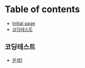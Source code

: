 # Table of contents

* [Initial page](README.md)
* [코딩테스트](undefined.md)

## 코딩테스트 <a id="undefined-1"></a>

* [문제1](undefined-1/1.md)

